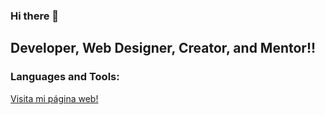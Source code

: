 ### Hi there 👋

## Developer, Web Designer, Creator, and Mentor!!

### Languages and Tools:

<a href="https://www.marindelafuente.com.ar/" target="_blank">Visita mi página web!</a>
